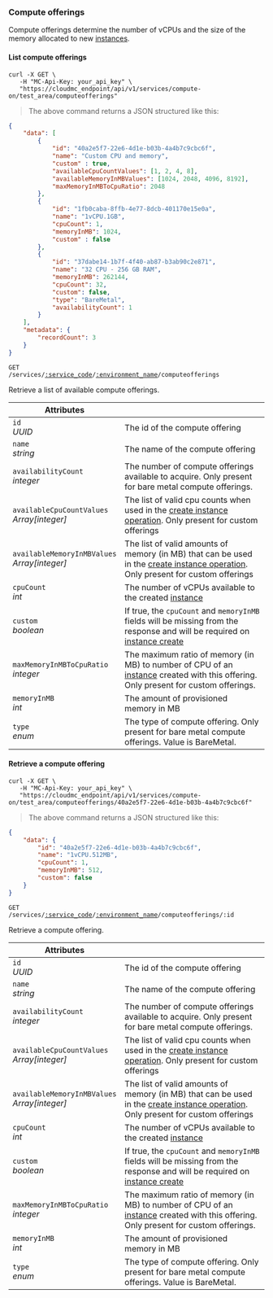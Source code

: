 ### Compute offerings

Compute offerings determine the number of vCPUs and the size of the memory allocated to new [instances](#cloudstack-instances).

#### List compute offerings

```shell
curl -X GET \
   -H "MC-Api-Key: your_api_key" \
   "https://cloudmc_endpoint/api/v1/services/compute-on/test_area/computeofferings"
```
> The above command returns a JSON structured like this:

```json
{
    "data": [
        {
            "id": "40a2e5f7-22e6-4d1e-b03b-4a4b7c9cbc6f",
            "name": "Custom CPU and memory",
            "custom" : true,
            "availableCpuCountValues": [1, 2, 4, 8],
            "availableMemoryInMBValues": [1024, 2048, 4096, 8192],
            "maxMemoryInMBToCpuRatio": 2048
        },
        {
            "id": "1fb0caba-8ffb-4e77-8dcb-401170e15e0a",
            "name": "1vCPU.1GB",
            "cpuCount": 1,
            "memoryInMB": 1024,
            "custom" : false
        },
        {
            "id": "37dabe14-1b7f-4f40-ab87-b3ab90c2e871",
            "name": "32 CPU - 256 GB RAM",
            "memoryInMB": 262144,
            "cpuCount": 32,
            "custom": false,
            "type": "BareMetal",
            "availabilityCount": 1
        }
    ],
    "metadata": {
        "recordCount": 3
    }
}
```

<code>GET /services/<a href="#administration-service-connections">:service_code</a>/<a href="#administration-environments">:environment_name</a>/computeofferings</code>

Retrieve a list of available compute offerings.

Attributes | &nbsp;
---------- | -----
`id`<br/>*UUID* | The id of the compute offering
`name`<br/>*string* | The name of the compute offering
`availabilityCount`<br/>*integer* | The number of compute offerings available to acquire. Only present for bare metal compute offerings.
`availableCpuCountValues`<br/>*Array[integer]* | The list of valid cpu counts when used in the [create instance operation](#cloudstack-create-an-instance). Only present for custom offerings
`availableMemoryInMBValues`<br/>*Array[integer]* | The list of valid amounts of memory (in MB) that can be used in the [create instance operation](#cloudstack-create-an-instance). Only present for custom offerings
`cpuCount`<br/>*int* | The number of vCPUs available to the created [instance](#cloudstack-instances)
`custom`<br/>*boolean* | If true, the `cpuCount` and `memoryInMB` fields will be missing from the response and will be required on [instance create](#cloudstack-create-an-instance)
`maxMemoryInMBToCpuRatio`<br/>*integer* | The maximum ratio of memory (in MB) to number of CPU of an [instance](#cloudstack-instances) created with this offering. Only present for custom offerings.
`memoryInMB`<br/>*int* | The amount of provisioned memory in MB
`type`<br/>*enum* | The type of compute offering. Only present for bare metal compute offerings. Value is BareMetal.

#### Retrieve a compute offering

```shell
curl -X GET \
   -H "MC-Api-Key: your_api_key" \
   "https://cloudmc_endpoint/api/v1/services/compute-on/test_area/computeofferings/40a2e5f7-22e6-4d1e-b03b-4a4b7c9cbc6f"
```
> The above command returns a JSON structured like this:

```json
{
    "data": {
        "id": "40a2e5f7-22e6-4d1e-b03b-4a4b7c9cbc6f",
        "name": "1vCPU.512MB",
        "cpuCount": 1,
        "memoryInMB": 512,
        "custom": false
    }
}
```

<code>GET /services/<a href="#administration-service-connections">:service_code</a>/<a href="#administration-environments">:environment_name</a>/computeofferings/:id</code>

Retrieve a compute offering.

Attributes | &nbsp;
---------- | -----
`id`<br/>*UUID* | The id of the compute offering
`name`<br/>*string* | The name of the compute offering
`availabilityCount`<br/>*integer* | The number of compute offerings available to acquire. Only present for bare metal compute offerings.
`availableCpuCountValues`<br/>*Array[integer]* | The list of valid cpu counts when used in the [create instance operation](#cloudstack-create-an-instance). Only present for custom offerings
`availableMemoryInMBValues`<br/>*Array[integer]* | The list of valid amounts of memory (in MB) that can be used in the [create instance operation](#cloudstack-create-an-instance). Only present for custom offerings
`cpuCount`<br/>*int* | The number of vCPUs available to the created [instance](#cloudstack-instances)
`custom`<br/>*boolean* | If true, the `cpuCount` and `memoryInMB` fields will be missing from the response and will be required on [instance create](#cloudstack-create-an-instance)
`maxMemoryInMBToCpuRatio`<br/>*integer* | The maximum ratio of memory (in MB) to number of CPU of an [instance](#cloudstack-instances) created with this offering. Only present for custom offerings.
`memoryInMB`<br/>*int* | The amount of provisioned memory in MB
`type`<br/>*enum* | The type of compute offering. Only present for bare metal compute offerings. Value is BareMetal.
